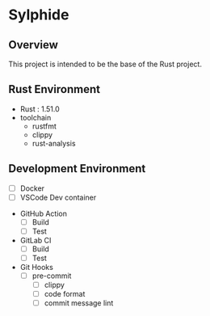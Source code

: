 # Sylphide
## Overview
This project is intended to be the base of the Rust project.
## Rust Environment
- Rust : 1.51.0
- toolchain
  - rustfmt
  - clippy
  - rust-analysis

## Development Environment
- [ ] Docker
- [ ] VSCode Dev container
- GitHub Action
  - [ ] Build
  - [ ] Test
- GitLab CI
  - [ ] Build
  - [ ] Test
- Git Hooks
  - [ ] pre-commit
    - [ ] clippy
    - [ ] code format
    - [ ] commit message lint
